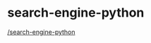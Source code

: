 # search-engine-python

[/search-engine-python](https://eliasbaroudi.github.io/search-engine-python/html/index.html)
